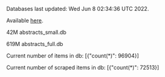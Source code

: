 Databases last updated: Wed Jun  8 02:34:36 UTC 2022. 

Available [here](https://github.com/cbeauhilton/ash-db/releases).


42M	abstracts_small.db

619M	abstracts_full.db

Current number of items in db:
[{"count(*)": 96904}]

Current number of scraped items in db:
[{"count(*)": 72513}]
